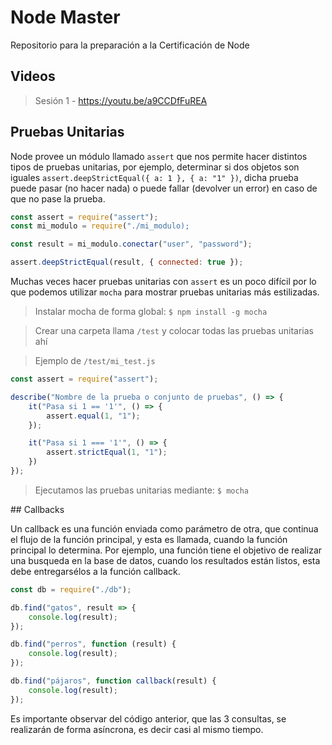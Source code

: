 # Node Master

Repositorio para la preparación a la Certificación de Node

## Videos

> Sesión 1 - https://youtu.be/a9CCDfFuREA

## Pruebas Unitarias

Node provee un módulo llamado `assert` que nos permite hacer distintos tipos de pruebas unitarias, por ejemplo, determinar si dos objetos son iguales `assert.deepStrictEqual({ a: 1 }, { a: "1" })`, dicha prueba puede pasar (no hacer nada) o puede fallar (devolver un error) en caso de que no pase la prueba.

~~~js
const assert = require("assert");
const mi_modulo = require("./mi_modulo);

const result = mi_modulo.conectar("user", "password");

assert.deepStrictEqual(result, { connected: true });
~~~

Muchas veces hacer pruebas unitarias con `assert` es un poco difícil por lo que podemos utilizar `mocha` para mostrar pruebas unitarias más estilizadas.

> Instalar mocha de forma global: `$ npm install -g mocha`

> Crear una carpeta llama `/test` y colocar todas las pruebas unitarias ahí

> Ejemplo de `/test/mi_test.js`

~~~js
const assert = require("assert");

describe("Nombre de la prueba o conjunto de pruebas", () => {
    it("Pasa si 1 == '1'", () => {
        assert.equal(1, "1");
    });

    it("Pasa si 1 === '1'", () => {
        assert.strictEqual(1, "1");
    })
});
~~~

> Ejecutamos las pruebas unitarias mediante: `$ mocha`

## Callbacks

Un callback es una función enviada como parámetro de otra, que continua el flujo de la función principal, y esta es llamada, cuando la función principal lo determina. Por ejemplo, una función tiene el objetivo de realizar una busqueda en la base de datos, cuando los resultados están listos, esta debe entregarsélos a la función callback.

~~~js
const db = require("./db");

db.find("gatos", result => {
    console.log(result);
});

db.find("perros", function (result) {
    console.log(result);
});

db.find("pájaros", function callback(result) {
    console.log(result);
});
~~~

Es importante observar del código anterior, que las 3 consultas, se realizarán de forma asíncrona, es decir casi al mismo tiempo.

